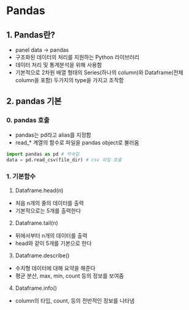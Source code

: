 # Pandas
## 1. Pandas란?
* panel data -> pandas
* 구조화된 데이터의 처리를 지원하는 Python 라이브러리
* 데이터 처리 및 통계분석을 위해 사용함
* 기본적으로 2차원 배열 형태의 Series(하나의 column)와 Dataframe(전체 column을 포함) 두가지의 type을 가지고 조작함

## 2. pandas 기본
### 0. pandas 호출
* pandas는 pd라고 alias를 지정함
* read_* 계열의 함수로 파일을 pandas object로 불러옴
```python
import pandas as pd # 약속임
data = pd.read_csv(file_dir) # csv 파일 호출
```

### 1. 기본함수
1. Dataframe.head(n)
* 처음 n개의 줄의 데이터를 출력
* 기본적으로는 5개를 출력한다
2. Dataframe.tail(n)
* 뒤에서부터 n개의 데이터를 출력
* head와 같이 5개를 기본으로 한다
3. Dataframe.describe()
* 수치형 데이터에 대해 요약을 해준다
* 평균 분산, max, min, count 등의 정보를 보여줌

4. Dataframe.info()
* column의 타입, count, 등의 전반적인 정보를 나타냄